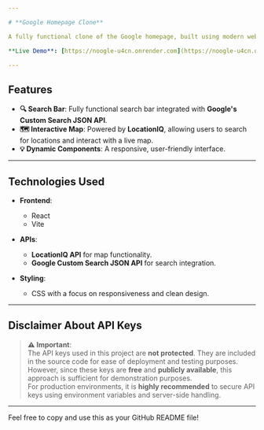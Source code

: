 ```yaml
---

# **Google Homepage Clone**

A fully functional clone of the Google homepage, built using modern web development technologies like **React** and **Vite**. This project features a custom search engine, an interactive map powered by **LocationIQ**, and a user interface inspired by Google's design principles.

**Live Demo**: [https://noogle-u4cn.onrender.com](https://noogle-u4cn.onrender.com)

---
```


## **Features**

- **🔍 Search Bar**: Fully functional search bar integrated with **Google's Custom Search JSON API**.
- **🗺️ Interactive Map**: Powered by **LocationIQ**, allowing users to search for locations and interact with a live map.
- **💡 Dynamic Components**: A responsive, user-friendly interface.

---

## **Technologies Used**

- **Frontend**:  
  - React  
  - Vite  

- **APIs**:  
  - **LocationIQ API** for map functionality.  
  - **Google Custom Search JSON API** for search integration.

- **Styling**:  
  - CSS with a focus on responsiveness and clean design.

---

## **Disclaimer About API Keys**

> **⚠️ Important**:  
> The API keys used in this project are **not protected**. They are included in the source code for ease of deployment and testing purposes.  
> However, since these keys are **free** and **publicly available**, this approach is sufficient for demonstration purposes.  
> For production environments, it is **highly recommended** to secure API keys using environment variables and server-side handling.

---

Feel free to copy and use this as your GitHub README file!
